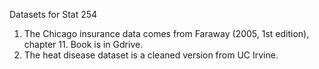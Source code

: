 Datasets for Stat 254

1. The Chicago insurance data comes from Faraway (2005, 1st edition), chapter 11. Book is in Gdrive.
2. The heat disease dataset is a cleaned version from UC Irvine.
